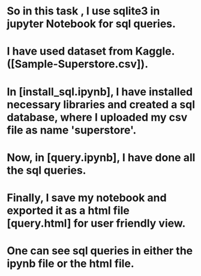 # So in this task , I use sqlite3 in jupyter Notebook for sql queries.
# I have used dataset from Kaggle.([Sample-Superstore.csv]).
# In [install_sql.ipynb], I have installed necessary libraries and created a sql database, where I uploaded my csv file as name 'superstore'.
# Now, in [query.ipynb], I have done all the sql queries.
# Finally, I save my notebook and exported it as a html file [query.html] for user friendly view. 
# One can see sql queries in either the ipynb file or the html file.

